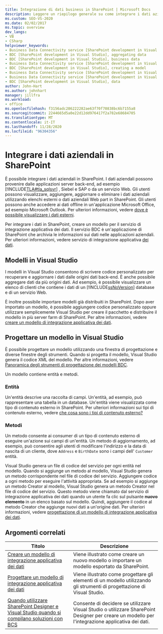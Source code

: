 ```yaml
---
title: Integrazione di dati business in SharePoint | Microsoft Docs
description: Leggere un riepilogo generale su come integrare i dati aziendali in SharePoint creando un modello per il servizio di integrazione applicativa dei dati.
ms.custom: SEO-VS-2020
ms.date: 02/02/2017
ms.topic: overview
dev_langs:
- VB
- CSharp
helpviewer_keywords:
- Business Data Connectivity service [SharePoint development in Visual Studio], business data
- BDC [SharePoint development in Visual Studio], aggregating data
- BDC [SharePoint development in Visual Studio], business data
- Business Data Connectivity service [SharePoint development in Visual Studio], aggregating data
- BDC [SharePoint development in Visual Studio], creating a model
- Business Data Connectivity service [SharePoint development in Visual Studio], creating a model
- Business Data Connectivity service [SharePoint development in Visual Studio], data
- BDC [SharePoint development in Visual Studio], data
author: John-Hart
ms.author: johnhart
manager: jillfra
ms.workload:
- office
ms.openlocfilehash: f3156adc286222282ae63f70f70838bc6b7155a8
ms.sourcegitcommit: 2244665d5a0e22d12dd976417f2a782e68684705
ms.translationtype: MT
ms.contentlocale: it-IT
ms.lasthandoff: 11/28/2020
ms.locfileid: "96304356"
---
```

# <a name="integrate-business-data-into-sharepoint"></a>Integrare i dati aziendali in SharePoint
  È possibile integrare i dati aziendali in SharePoint. I dati aziendali possono provenire dalle applicazioni server back-end, ad esempio [!INCLUDE[TLA#tla_sqlsvr](../sharepoint/includes/tlasharptla-sqlsvr-md.md)] , Siebel e SAP o da un servizio Web. Gli utenti possono visualizzare, aggiungere, aggiornare o eliminare i dati aziendali utilizzando elenchi esterni o dati aziendali Web part in SharePoint.  Gli utenti possono anche accedere ai dati offline in un'applicazione Microsoft Office, ad esempio Microsoft Outlook. Per ulteriori informazioni, vedere [dove è possibile visualizzare i dati esterni](/previous-versions/office/developer/sharepoint-2010/ee558737(v=office.14)).

 Per integrare i dati in SharePoint, creare un modello per il servizio di integrazione applicativa dei dati. Il servizio BDC è un'applicazione di SharePoint che archivia le informazioni sui dati nelle applicazioni aziendali. Per ulteriori informazioni, vedere servizio di integrazione applicativa [dei dati](/previous-versions/office/developer/sharepoint-2010/ee556407(v=office.14)).

## <a name="models-in-visual-studio"></a>Modelli in Visual Studio
 I modelli in Visual Studio consentono di scrivere codice personalizzato per recuperare e aggiornare i dati dalle origini dati back-end. È anche possibile aggregare dati da più origini dati. Ad esempio, è possibile visualizzare un elenco di clienti che contiene i dati di un [!INCLUDE[ssNoVersion](../sharepoint/includes/ssnoversion-md.md)] database e di un servizio Web.

 È inoltre possibile importare modelli già distribuiti in SharePoint. Dopo aver importato un modello, è possibile aggiungere codice personalizzato oppure utilizzare semplicemente Visual Studio per creare il pacchetto e distribuire il modello in più server farm di SharePoint. Per altre informazioni, vedere [creare un modello di integrazione applicativa dei dati](../sharepoint/creating-a-business-data-connectivity-model.md).

## <a name="design-a-model-in-visual-studio"></a>Progettare un modello in Visual Studio
 È possibile progettare un modello utilizzando una finestra di progettazione e diverse finestre degli strumenti. Quando si progetta il modello, Visual Studio genera il codice XML del modello. Per altre informazioni, vedere [Panoramica degli strumenti di progettazione dei modelli BDC](../sharepoint/bdc-model-design-tools-overview.md).

 Un modello contiene entità e metodi.

### <a name="entities"></a>Entità
 Un'entità descrive una raccolta di campi. Un'entità, ad esempio, può rappresentare una tabella in un database. Un'entità viene visualizzata come tipo di contenuto esterno in SharePoint. Per ulteriori informazioni sui tipi di contenuto esterno, vedere [che cosa sono i tipi di contenuto esterno?](/previous-versions/office/developer/sharepoint-2010/ee556391(v=office.14))

### <a name="methods"></a>Metodi
 Un metodo consente ai consumer di un tipo di contenuto esterno di eseguire un'azione sui campi di un'entità. Un metodo di aggiornamento, ad esempio, può consentire agli utenti di modificare l'indirizzo e la data di nascita di un cliente, dove `Address` e `BirthDate` sono i campi dell' `Customer` entità.

 Visual Studio genera un file di codice del servizio per ogni entità nel modello. Quando si aggiunge un metodo al modello, Visual Studio genera un metodo corrispondente nel file di codice del servizio. Aggiungere codice a ogni metodo per eseguire l'attività appropriata. Se ad esempio si aggiunge un metodo Creator al modello, Visual Studio genera un metodo Creator nel file di codice del servizio. Questo metodo viene chiamato dal servizio di integrazione applicativa dei dati quando un utente fa clic sul pulsante **nuovo elemento** in un elenco basato sul modello. Quindi, aggiungere il codice al metodo Creator che aggiunge nuovi dati a un'origine dati. Per ulteriori informazioni, vedere [progettazione di un modello di integrazione applicativa dei dati](../sharepoint/designing-a-business-data-connectivity-model.md).

## <a name="related-topics"></a>Argomenti correlati

|Titolo|Descrizione|
|-----------|-----------------|
|[Creare un modello di integrazione applicativa dei dati](../sharepoint/creating-a-business-data-connectivity-model.md)|Viene illustrato come creare un nuovo modello o importare un modello esportato da SharePoint.|
|[Progettare un modello di integrazione applicativa dei dati](../sharepoint/designing-a-business-data-connectivity-model.md)|Viene illustrato come progettare gli elementi di un modello utilizzando gli strumenti di progettazione di Visual Studio.|
|[Quando utilizzare SharePoint Designer e Visual Studio quando si compilano soluzioni con BCS](/previous-versions/office/developer/sharepoint-2010/ee558875(v=office.14))|Consente di decidere se utilizzare Visual Studio o utilizzare SharePoint Designer per creare un modello per l'integrazione applicativa dei dati.|
